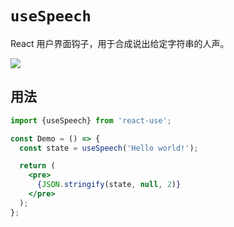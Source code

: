 # `useSpeech`

React 用户界面钩子，用于合成说出给定字符串的人声。

[![](https://img.shields.io/badge/demo-useSpeech-green.svg)](https://codesandbox.io/s/n090mqz69m)


## 用法

```jsx
import {useSpeech} from 'react-use';

const Demo = () => {
  const state = useSpeech('Hello world!');

  return (
    <pre>
      {JSON.stringify(state, null, 2)}
    </pre>  
  );
};
```

